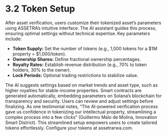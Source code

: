 # 3.2 Token Setup

After asset verification, users customize their tokenized asset’s parameters using ASSETRA’s intuitive interface. The AI assistant guides this process, ensuring optimal settings without technical expertise. Key parameters include:

- **Token Supply:** Set the number of tokens (e.g., 1,000 tokens for a $1M property = $1,000/token).
- **Ownership Shares:** Define fractional ownership percentages.
- **Royalty Rates:** Establish revenue distribution (e.g., 70% to token holders, 30% to the owner).
- **Lock Periods:** Optional trading restrictions to stabilize value.

The AI suggests settings based on market trends and asset type, such as higher royalties for stable-income properties. Smart contracts are generated automatically, embedding parameters on Solana’s blockchain for transparency and security. Users can review and adjust settings before finalizing. As one testimonial notes, “The AI-powered verification process gave us confidence in tokenizing our intellectual property, streamlining a complex process into a few clicks” (Guillermo Malo de Molina, Innovation Smart District). This streamlined setup empowers users to create tailored tokens effortlessly. Configure your tokens at assetrarwa.com.
